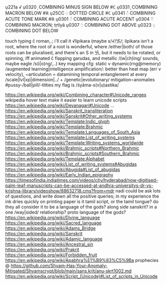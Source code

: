 u̠221a √
u̠0320 ̠ COMBINING MINUS SIGN BELOW #ℂ
u̠0331 ̱ COMBINING MACRON BELOW #ℝ
u̠25CC ◌ DOTTED CIRCLE #ℂ
u̠0341 ◌́ COMBINING ACUTE TONE MARK #ℝ
u̠0301 ◌́ COMBINING ACUTE ACCENT
u̠0304 ◌̄ COMBINING MACRON; tṛtīyā
u̠0307 ◌̇ COMBINING DOT ABOVE
u̠0323 ◌̣ COMBINING DOT BELOW

touch typing c̄ roman,.; i'll call it √lipikara (maybe s/√/卐/; lipikara isn't a root, where the root of a root is wonderful, where /either|both/ of those roots can be pluralised, and there's an S in 卐, but it needs to be rotated, or spinning, iff animated c̄ flapping garudas, and metallic /(w|ch)ing/ sounds, maybe eagle /s(i|o)ng/,..)
 key mapping cfg: static v dynamic(rng@memory)
 /augmented learning|intelligence amplification/: better than heat map (err v velocity), ~articulation = datamining temporal entanglement at every /scale|lvl|xp|dimension|../ + /genetic|evolutionary/ mitigation∘anomalies #pussy-/ball|pill/-titties
my flag is /śyāma-s(v|u)astika/

https://en.wikipedia.org/wiki/Combining_character#Unicode_ranges
wikipedia hover text make it easier to learn unicode scripts
 https://en.wikipedia.org/wiki/Devanagari#Unicode
 …
 https://en.wikipedia.org/wiki/Sanskrit_transliteration
 https://en.wikipedia.org/wiki/Sanskrit#Other_writing_systems
  https://en.wikipedia.org/wiki/Template:Indic_glyph
  https://en.wikipedia.org/wiki/Template:Brahmic
  https://en.wikipedia.org/wiki/Template:Languages_of_South_Asia
  https://en.wikipedia.org/wiki/Template:List_of_writing_systems
  https://en.wikipedia.org/wiki/Template:Writing_systems_worldwide
  https://en.wikipedia.org/wiki/Brahmic_scripts#Northern_Brahmic
  https://en.wikipedia.org/wiki/Brahmic_scripts#Southern_Brahmic
  https://en.wikipedia.org/wiki/Template:Alphabet
  https://en.wikipedia.org/wiki/List_of_writing_systems#Abugidas
  https://en.wikipedia.org/wiki/Abugida#List_of_abugidas
  https://en.wikipedia.org/wiki/Early_Indian_epigraphy
   https://timesofindia.indiatimes.com/videos/city/hyderabad/now-digitised-palm-leaf-manuscripts-can-be-accessed-at-andhra-universitys-dr-vs-krishna-library/videoshow/88632718.cms?from=mdr
    nadi could be ask lots of questions, and write down all the positive queries; in my experience the ink dries quickly on printing paper
    is it tamil script, or the tamil tongue? do they all consider it to be a language of the gods? along side sanskrit? in a one /way|sided/ relationship? proto language of the gods?
     https://en.wikipedia.org/wiki/Divine_language
     https://en.wikipedia.org/wiki/Sacred_language
     https://en.wikipedia.org/wiki/Adams_Bridge
      https://en.wikipedia.org/wiki/Sanskrit
      https://en.wikipedia.org/wiki/Adamic_language
       https://en.wikipedia.org/wiki/Ancestral_sin
      https://en.wikipedia.org/wiki/Prakrit
       https://en.wikipedia.org/wiki/Forbidden_fruit
        https://en.wikipedia.org/wiki/Apabhra%E1%B9%83%C5%9Ba
        prophecies @ https://github.com/Shyam-Has-Your-Anomaly-Mitigated/Shyamscrypt/blob/main/sans.krit/anu-skrt1002.md
  https://en.wikipedia.org/wiki/Script_(Unicode)#List_of_scripts_in_Unicode
